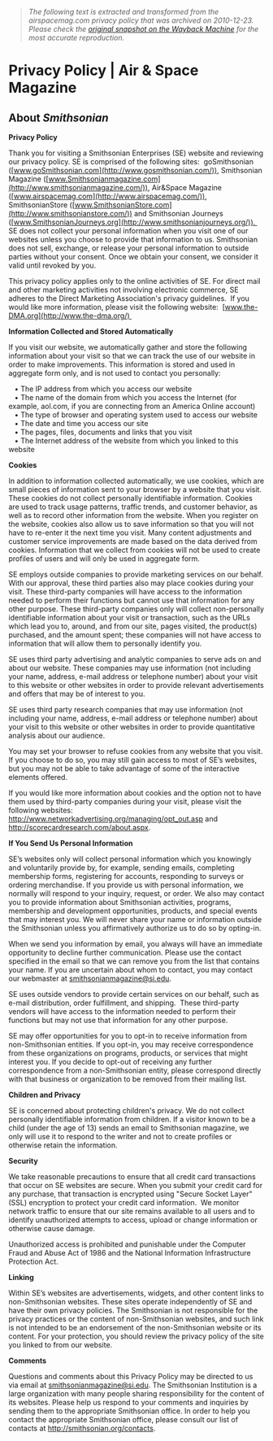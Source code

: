 > *The following text is extracted and transformed from the airspacemag.com privacy policy that was archived on 2010-12-23. Please check the [original snapshot on the Wayback Machine](https://web.archive.org/web/20101223173435id_/http%3A//www.airspacemag.com/privacy) for the most accurate reproduction.*

# Privacy Policy | Air & Space Magazine

## About _Smithsonian_

**Privacy Policy**

Thank you for visiting a Smithsonian Enterprises (SE) website and reviewing our privacy policy. SE is comprised of the following sites:  goSmithsonian ([www.goSmithsonian.com](http://www.gosmithsonian.com/)), Smithsonian Magazine ([www.Smithsonianmagazine.com](http://www.smithsonianmagazine.com/)), Air&Space Magazine ([www.airspacemag.com](http://www.airspacemag.com/)), SmithsonianStore ([www.SmithsonianStore.com](http://www.smithsonianstore.com/)) and Smithsonian Journeys ([www.SmithsonianJourneys.org](http://www.smithsonianjourneys.org/)).  SE does not collect your personal information when you visit one of our websites unless you choose to provide that information to us. Smithsonian does not sell, exchange, or release your personal information to outside parties without your consent. Once we obtain your consent, we consider it valid until revoked by you.

This privacy policy applies only to the online activities of SE. For direct mail and other marketing activities not involving electronic commerce, SE adheres to the Direct Marketing Association's privacy guidelines.  If you would like more information, please visit the following website:  [www.the-DMA.org](http://www.the-dma.org/) 

**Information Collected and Stored Automatically**

If you visit our website, we automatically gather and store the following information about your visit so that we can track the use of our website in order to make improvements. This information is stored and used in aggregate form only, and is not used to contact you personally:

   • The IP address from which you access our website  
   • The name of the domain from which you access the Internet (for example, aol.com, if you are connecting from an America Online account)   
   • The type of browser and operating system used to access our website   
   • The date and time you access our site  
   • The pages, files, documents and links that you visit  
   • The Internet address of the website from which you linked to this website

**Cookies**

In addition to information collected automatically, we use cookies, which are small pieces of information sent to your browser by a website that you visit. These cookies do not collect personally identifiable information. Cookies are used to track usage patterns, traffic trends, and customer behavior, as well as to record other information from the website. When you register on the website, cookies also allow us to save information so that you will not have to re-enter it the next time you visit. Many content adjustments and customer service improvements are made based on the data derived from cookies. Information that we collect from cookies will not be used to create profiles of users and will only be used in aggregate form.

SE employs outside companies to provide marketing services on our behalf. With our approval, these third parties also may place cookies during your visit. These third-party companies will have access to the information needed to perform their functions but cannot use that information for any other purpose. These third-party companies only will collect non-personally identifiable information about your visit or transaction, such as the URLs which lead you to, around, and from our site, pages visited, the product(s) purchased, and the amount spent; these companies will not have access to information that will allow them to personally identify you.

SE uses third party advertising and analytic companies to serve ads on and about our website. These companies may use information (not including your name, address, e-mail address or telephone number) about your visit to this website or other websites in order to provide relevant advertisements and offers that may be of interest to you.

SE uses third party research companies that may use information (not including your name, address, e-mail address or telephone number) about your visit to this website or other websites in order to provide quantitative analysis about our audience.

You may set your browser to refuse cookies from any website that you visit. If you choose to do so, you may still gain access to most of SE’s websites, but you may not be able to take advantage of some of the interactive elements offered.

If you would like more information about cookies and the option not to have them used by third-party companies during your visit, please visit the following websites: <http://www.networkadvertising.org/managing/opt_out.asp> and <http://scorecardresearch.com/about.aspx>.

**If You Send Us Personal Information**

SE’s websites only will collect personal information which you knowingly and voluntarily provide by, for example, sending emails, completing membership forms, registering for accounts, responding to surveys or ordering merchandise. If you provide us with personal information, we normally will respond to your inquiry, request, or order. We also may contact you to provide information about Smithsonian activities, programs, membership and development opportunities, products, and special events that may interest you. We will never share your name or information outside the Smithsonian unless you affirmatively authorize us to do so by opting-in.

When we send you information by email, you always will have an immediate opportunity to decline further communication. Please use the contact specified in the email so that we can remove you from the list that contains your name. If you are uncertain about whom to contact, you may contact our webmaster at [smithsonianmagazine@si.edu](mailto:smithsonianmagazine@si.edu).

SE uses outside vendors to provide certain services on our behalf, such as e-mail distribution, order fulfillment, and shipping.  These third-party vendors will have access to the information needed to perform their functions but may not use that information for any other purpose.

SE may offer opportunities for you to opt-in to receive information from non-Smithsonian entities. If you opt-in, you may receive correspondence from these organizations on programs, products, or services that might interest you. If you decide to opt-out of receiving any further correspondence from a non-Smithsonian entity, please correspond directly with that business or organization to be removed from their mailing list.

**Children and Privacy**

SE is concerned about protecting children's privacy. We do not collect personally identifiable information from children. If a visitor known to be a child (under the age of 13) sends an email to Smithsonian magazine, we only will use it to respond to the writer and not to create profiles or otherwise retain the information.

**Security**

We take reasonable precautions to ensure that all credit card transactions that occur on SE websites are secure. When you submit your credit card for any purchase, that transaction is encrypted using "Secure Socket Layer" (SSL) encryption to protect your credit card information.  We monitor network traffic to ensure that our site remains available to all users and to identify unauthorized attempts to access, upload or change information or otherwise cause damage.

Unauthorized access is prohibited and punishable under the Computer Fraud and Abuse Act of 1986 and the National Information Infrastructure Protection Act.

**Linking**

Within SE’s websites are advertisements, widgets, and other content links to non-Smithsonian websites. These sites operate independently of SE and have their own privacy policies. The Smithsonian is not responsible for the privacy practices or the content of non-Smithsonian websites, and such link is not intended to be an endorsement of the non-Smithsonian website or its content. For your protection, you should review the privacy policy of the site you linked to from our website.

**Comments**

Questions and comments about this Privacy Policy may be directed to us via email at [smithsonianmagazine@si.edu](mailto:smithsonianmagazine@si.edu). The Smithsonian Institution is a large organization with many people sharing responsibility for the content of its websites. Please help us respond to your comments and inquiries by sending them to the appropriate Smithsonian office. In order to help you contact the appropriate Smithsonian office, please consult our list of contacts at <http://smithsonian.org/contacts>.

